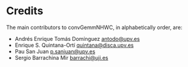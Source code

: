 # Credits

The main contributors to convGemmNHWC, in alphabetically order, are:

- Andrés Enrique Tomás Domínguez <antodo@upv.es>
- Enrique S. Quintana-Ortí <quintana@disca.upv.es>
- Pau San Juan <p.sanjuan@upv.es>
- Sergio Barrachina Mir <barrachi@uji.es>

